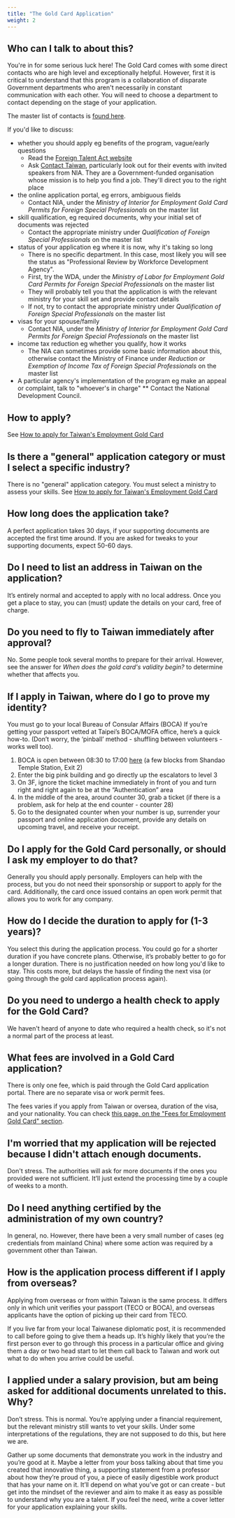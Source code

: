 ```yaml
---
title: "The Gold Card Application"
weight: 2
---
```

<!--- (c) Tom Fifield, licensed under a
Creative Commons Attribution-NonCommercial-ShareAlike 4.0 International License. -->

## Who can I talk to about this?
You're in for some serious luck here! The Gold Card comes with some direct contacts who are
 high level and exceptionally helpful. However, first it is critical to understand that this
 program is a collaboration of disparate Government departments who aren't necessarily in constant
communication with each other. You will need to choose a department to contact depending on the
 stage of your application.


The master list of contacts is [found here](https://foreigntalentact.ndc.gov.tw/en/cp.aspx?n=D927ED39BDAE7478&s=DA2F7BC919B77E24).

If you'd like to discuss:
* whether you should apply eg benefits of the program, vague/early questions
    - Read the [Foreign Talent Act website](https://foreigntalentact.ndc.gov.tw/en/Default.aspx)
    - Ask [Contact Taiwan](https://www.contacttaiwan.tw/main/index.aspx?lang=2#), particularly look out for their events with invited speakers from NIA. They are a Government-funded organisation whose mission is to help you find a job. They'll direct you to the right place
* the online application portal, eg errors, ambiguous fields
    - Contact NIA, under the _Ministry of Interior for Employment Gold Card Permits for Foreign Special Professionals_ on the master list
* skill qualification, eg required documents, why your initial set of documents was rejected
    - Contact the appropriate ministry under _Qualification of Foreign Special Professionals_ on the master list
* status of your application eg where it is now, why it's taking so long
    - There is no specific department. In this case, most likely you will see the status as "Professional Review by Workforce Development Agency".
    - First, try the WDA, under the _Ministry of Labor for Employment Gold Card Permits for Foreign Special Professionals_ on the master list
    - They will probably tell you that the application is with the relevant ministry for your skill set and provide contact details
    - If not, try to contact the appropriate ministry under _Qualification of Foreign Special Professionals_ on the master list
* visas for your spouse/family
    - Contact NIA, under the _Ministry of Interior for Employment Gold Card Permits for Foreign Special Professionals_ on the master list
* income tax reduction eg whether you qualify, how it works
    -  The NIA can sometimes provide some basic information about this, otherwise contact the Ministry of Finance under _Reduction or Exemption of Income Tax of Foreign Special Professionals_ on the master list
* A particular agency's implementation of the program eg make an appeal or complaint, talk to "whoever's in charge"
** Contact the National Development Council.


## How to apply?
See [How to apply for Taiwan's Employment Gold Card](http://blog.tomfifield.net/2018/05/how-to-apply-for-taiwans-immigration.html)

## Is there a "general" application category or must I select a specific industry? 
There is no "general" application category. You must select a ministry to assess your skills.
See [How to apply for Taiwan's Employment Gold Card](http://blog.tomfifield.net/2018/05/how-to-apply-for-taiwans-immigration.html)

## How long does the application take?
A perfect application takes 30 days, if your supporting documents are accepted the first time
 around. If you are asked for tweaks to your supporting documents, expect 50-60 days.

## Do I need to list an address in Taiwan on the application?
It’s entirely normal and accepted to apply with no local address. Once you get a place to stay,
 you can (must) update the details on your card, free of charge.

## Do you need to fly to Taiwan immediately after approval?
No. Some people took several months to prepare for their arrival. However, see the answer for
_When does the gold card's validity begin?_ to determine whether that affects you.
<!-- TODO: need to link to this answer. -->

## If I apply in Taiwan, where do I go to prove my identity?
You must go to your local Bureau of Consular Affairs (BOCA) If you’re getting your passport
 vetted at Taipei’s BOCA/MOFA office, here’s a quick how-to. (Don’t worry, the ‘pinball’
 method - shuffling between volunteers - works well too).

1. BOCA is open between 08:30 to 17:00 [here](https://goo.gl/maps/mFt8PBMCGnD2) (a few blocks from Shandao Temple Station, Exit 2)
1. Enter the big pink building and go directly up the escalators to level 3
1. On 3F, ignore the ticket machine immediately in front of you and turn right and right again to be at the “Authentication” area
1. In the middle of the area, around counter 30, grab a ticket (if there is a problem, ask for help at the end counter - counter 28)
1. Go to the designated counter when your number is up, surrender your passport and online
 application document, provide any details on upcoming travel, and receive your receipt.

## Do I apply for the Gold Card personally, or should I ask my employer to do that?
Generally you should apply personally. Employers can help with the process, but you do not need
 their sponsorship or support to apply for the card. Additionally, the card once issued contains
 an open work permit that allows you to work for any company.

## How do I decide the duration to apply for (1-3 years)?
You select this during the application process. You could go for a shorter duration if you have
 concrete plans. Otherwise, it’s probably better to go for a longer duration. There is no justification needed on how long you'd like to stay. This costs more, but delays the hassle of finding the next visa (or going through the gold card application process again). 


## Do you need to undergo a health check to apply for the Gold Card?
We haven't heard of anyone to date who required a health check, so it's not a normal part of the
 process at least.

## What fees are involved in a Gold Card application?
There is only one fee, which is paid through the Gold Card application portal. There are no separate visa or work permit fees.

The fees varies if you apply from Taiwan or oversea,  duration of the visa, and your nationality. You can check [this page, on the  "Fees for Employment Gold Card" section](https://coa.immigration.gov.tw/coa-frontend/four-in-one/entry/golden-card).

## I'm worried that my application will be rejected because I didn't attach enough documents.
Don't stress. The authorities will ask for more documents if the ones you provided were not
 sufficient. It’ll just extend the processing time by a couple of weeks to a month.

## Do I need anything certified by the administration of my own country?
In general, no. However, there have been a very small number of cases (eg credentials from mainland China) where some action was required by a government other than Taiwan.

## How is the application process different if I apply from overseas?
Applying from overseas or from within Taiwan is the same process. It differs only in which unit
 verifies your passport (TECO or BOCA), and overseas applicants have the option of picking up
 their card from TECO.

If you live far from your local Taiwanese diplomatic post, it is recommended to call before going
 to give them a heads up. It’s highly likely that you’re the first person ever to go through this
 process in a particular office and giving them a day or two head start to let them call back to
 Taiwan and work out what to do when you arrive could be useful.

## I applied under a salary provision, but am being asked for additional documents unrelated to this. Why?
Don’t stress. This is normal. You’re applying under a financial requirement, but the relevant
 ministry still wants to vet your skills. Under some interpretations of the regulations, they
 are not supposed to do this, but here we are.

Gather up some documents that demonstrate you work in the industry and you’re good at it. Maybe a
 letter from your boss talking about that time you created that innovative thing, a supporting
 statement from a professor about how they’re proud of you, a piece of easily digestible work
 product that has your name on it. It’ll depend on what you’ve got or can create - but get into
 the mindset of the reviewer and aim to make it as easy as possible to understand why you are a
 talent. If you feel the need, write a cover letter for your application explaining your skills.
